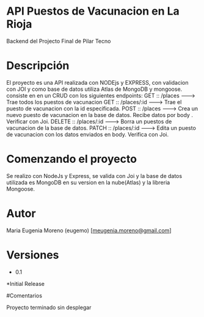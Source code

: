 # API Puestos de Vacunacion en La Rioja
Backend del Projecto Final de Pilar Tecno

# Descripción

El proyecto es una API realizada con NODEjs y EXPRESS, con validacion con JOI y como base de datos utiliza Atlas de MongoDB y mongoose.
consiste en en un CRUD con los siguientes endpoints:
GET :: /places ---> Trae todos los puestos de vacunacion
GET :: /places/:id ---> Trae el puesto de vacunacion con la id especificada.
POST :: /places ---> Crea un nuevo puesto de vacunacion en la base de datos. Recibe datos por body . Verificar con Joi.
DELETE :: /places/:id ---> Borra un puestos de vacunacion de la base de datos.
PATCH :: /places/:id  ---> Edita un puesto de vacunacion con los datos enviados en body. Verifica con Joi.

# Comenzando el proyecto
Se realizo con NodeJs y Express, se valida con Joi y la base de datos utilizada es MongoDB en su version en la nube(Atlas) y la libreria Mongoose.

# Autor
Maria Eugenia Moreno (eugemo)
[meugenia.moreno@gmail.com]

# Versiones
* 0.1
  
*Initial Release

#Comentarios

Proyecto terminado sin desplegar
